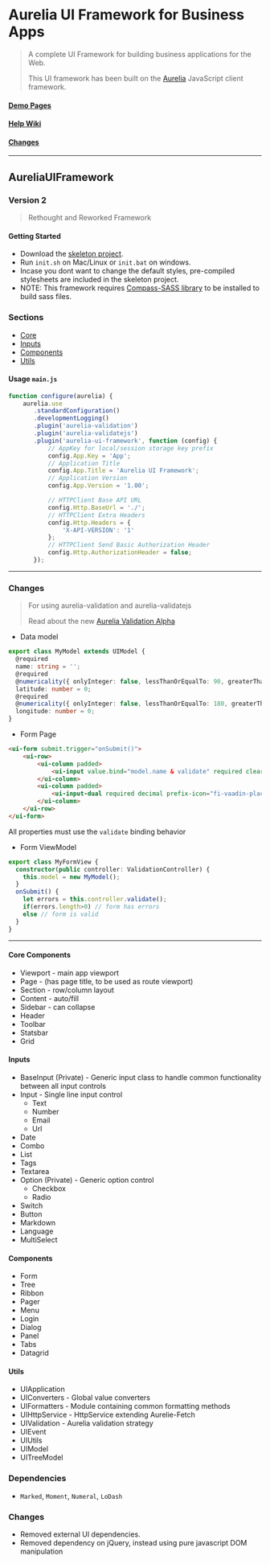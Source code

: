 Aurelia UI Framework for Business Apps
======================================

> A complete UI Framework for building business applications for the Web.
>
> This UI framework has been built on the [Aurelia](http://aurelia.io) JavaScript client framework.

#### [Demo Pages](http://adarshpastakia.github.io/aurelia-ui-framework)

#### [Help Wiki](https://github.com/adarshpastakia/aurelia-ui-framework/wiki/Home)

#### [Changes](#changes)

---

AureliaUIFramework
------------------

### Version 2

> Rethought and Reworked Framework

#### Getting Started

-	Download the [skeleton project](https://github.com/adarshpastakia/aurelia-ui-framework/archive/skeleton.zip).
-	Run `init.sh` on Mac/Linux or `init.bat` on windows.
-	Incase you dont want to change the default styles, pre-compiled stylesheets are included in the skeleton project.
-	NOTE: This framework requires [Compass-SASS library](http://compass-style.org/install/) to be installed to build sass files.


### Sections

-	[Core](framework/core)
-	[Inputs](framework/inputs)
-	[Components](framework/components)
-	[Utils](framework/utils)

#### Usage `main.js`

```typescript
function configure(aurelia) {
    aurelia.use
       .standardConfiguration()
       .developmentLogging()
       .plugin('aurelia-validation')
       .plugin('aurelia-validatejs')
       .plugin('aurelia-ui-framework', function (config) {
           // AppKey for local/session storage key prefix
           config.App.Key = 'App';
           // Application Title
           config.App.Title = 'Aurelia UI Framework';
           // Application Version
           config.App.Version = '1.00';

           // HTTPClient Base API URL
           config.Http.BaseUrl = './';
           // HTTPClient Extra Headers
           config.Http.Headers = {
               'X-API-VERSION': '1'
           };
           // HTTPClient Send Basic Authorization Header
           config.Http.AuthorizationHeader = false;
       });
```

---

### Changes

> For using aurelia-validation and aurelia-validatejs
>
> Read about the new [Aurelia Validation Alpha](http://blog.durandal.io/2016/06/14/new-validation-alpha-is-here/)

* Data model

```typescript
export class MyModel extends UIModel {
  @required
  name: string = '';
  @required
  @numericality({ onlyInteger: false, lessThanOrEqualTo: 90, greaterThanOrEqualTo: -90 })
  latitude: number = 0;
  @required
  @numericality({ onlyInteger: false, lessThanOrEqualTo: 180, greaterThanOrEqualTo: -180 })
  longitude: number = 0;
}
```

* Form Page

```html
<ui-form submit.trigger="onSubmit()">
    <ui-row>
        <ui-column padded>
            <ui-input value.bind="model.name & validate" required clear>Name</ui-input>
        </ui-column>
        <ui-column padded>
            <ui-input-dual required decimal prefix-icon="fi-vaadin-placeholder" prefix-text="Lat." center-text="Long." value.bind="model.latitude & validate" value-second.bind="model.longitude & validate" placeholder="-90 to 90" placeholder-second="-180 to 180">Location</ui-input-dual>
        </ui-column>
    </ui-row>
</ui-form>
```

All properties must use the `validate` binding behavior

* Form ViewModel

```typescript
export class MyFormView {
  constructor(public controller: ValidationController) {
    this.model = new MyModel();
  }
  onSubmit() {
    let errors = this.controller.validate();
    if(errors.length>0) // form has errors
    else // form is valid
  }
}
```

---

#### Core Components

-	Viewport - main app viewport
-	Page - (has page title, to be used as route viewport)
-	Section - row/column layout
-	Content - auto/fill
-	Sidebar - can collapse
-	Header
-	Toolbar
-	Statsbar
-	Grid

#### Inputs

-	BaseInput (Private) - Generic input class to handle common functionality between all input controls
-	Input - Single line input control
	-	Text
	-	Number
	-	Email
	-	Url
-	Date
-	Combo
-	List
-	Tags
-	Textarea
-	Option (Private) - Generic option control
	-	Checkbox
	-	Radio
-	Switch
-	Button
-	Markdown
-	Language
-	MultiSelect

#### Components

-	Form
-	Tree
-	Ribbon
-	Pager
-	Menu
-	Login
-	Dialog
-	Panel
-	Tabs
-	Datagrid

#### Utils

-	UIApplication
-	UIConverters - Global value converters
-	UIFormatters - Module containing common formatting methods
-	UIHttpService - HttpService extending Aurelie-Fetch
-	UIValidation - Aurelia validation strategy
-	UIEvent
-	UIUtils
-	UIModel
-	UITreeModel

### Dependencies

-	`Marked`, `Moment`, `Numeral`, `LoDash`

### Changes

-	Removed external UI dependencies.
-	Removed dependency on jQuery, instead using pure javascript DOM manipulation
